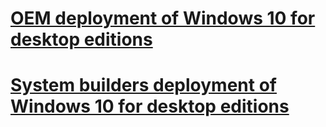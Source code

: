 # [OEM deployment of Windows 10 for desktop editions](sxs/windows-10-deployment-for-oems.md)
# [System builders deployment of Windows 10 for desktop editions](sxs/windows-10-deployment-for-system-builders.md)
